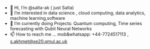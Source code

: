 - 👋 Hi, I’m @salta-ak ( just Salta) 
- 👀 I’m interested in data science , cloud computing, data analytics, machine learning,software 
- 🌱 I’m currently doing Projects: Quantum computing, Time series forecasting with Qubit Neural Networks
- 📫 How to reach me ... mob&whatsapp: +44-7724517113 ,  s.akhmet@se20.qmul.ac.uk 

<!---
salta-ak/salta-ak is a ✨ special ✨ repository because its `README.md` (this file) appears on your GitHub profile.
You can click the Preview link to take a look at your changes.
--->
